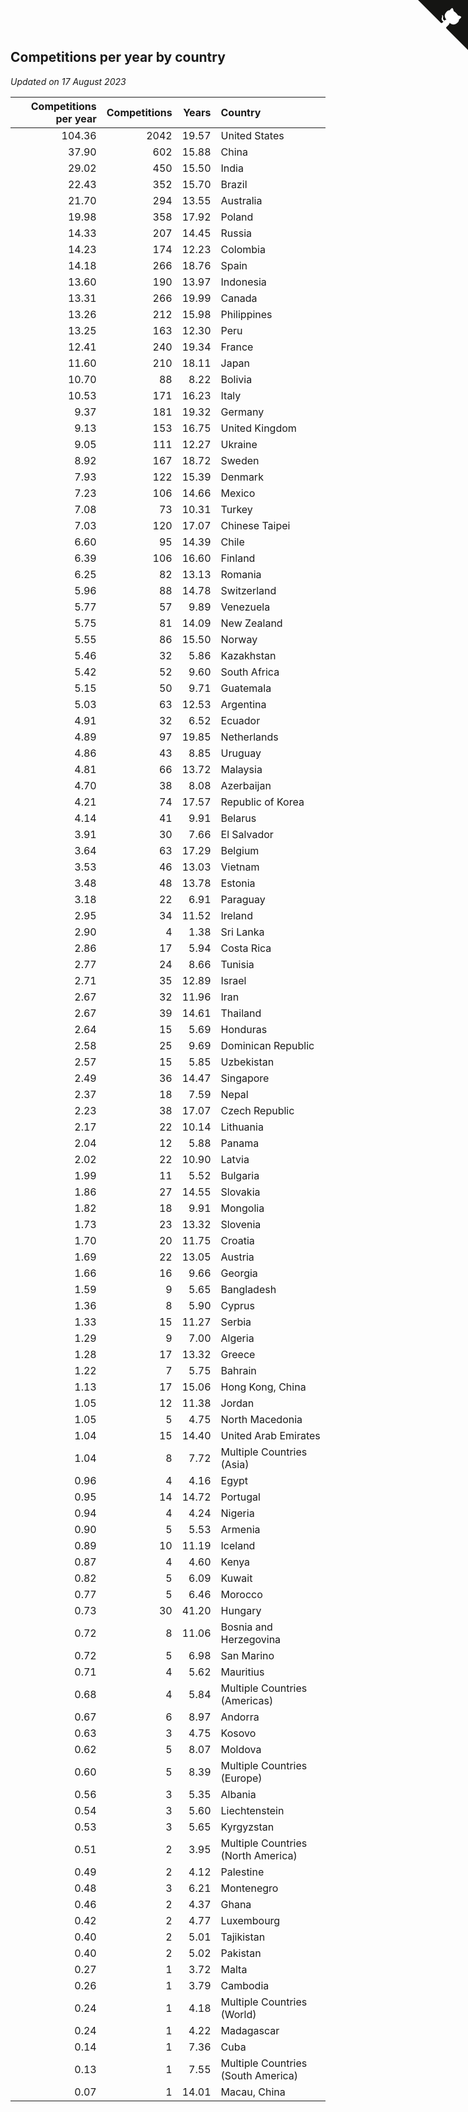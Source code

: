 ## Competitions per year by country

*Updated on 17 August 2023*

| Competitions per year | Competitions | Years | Country |
| ---: | ---: | ---: | :--- |
| 104.36 | 2042 | 19.57 | United States |
| 37.90 | 602 | 15.88 | China |
| 29.02 | 450 | 15.50 | India |
| 22.43 | 352 | 15.70 | Brazil |
| 21.70 | 294 | 13.55 | Australia |
| 19.98 | 358 | 17.92 | Poland |
| 14.33 | 207 | 14.45 | Russia |
| 14.23 | 174 | 12.23 | Colombia |
| 14.18 | 266 | 18.76 | Spain |
| 13.60 | 190 | 13.97 | Indonesia |
| 13.31 | 266 | 19.99 | Canada |
| 13.26 | 212 | 15.98 | Philippines |
| 13.25 | 163 | 12.30 | Peru |
| 12.41 | 240 | 19.34 | France |
| 11.60 | 210 | 18.11 | Japan |
| 10.70 | 88 | 8.22 | Bolivia |
| 10.53 | 171 | 16.23 | Italy |
| 9.37 | 181 | 19.32 | Germany |
| 9.13 | 153 | 16.75 | United Kingdom |
| 9.05 | 111 | 12.27 | Ukraine |
| 8.92 | 167 | 18.72 | Sweden |
| 7.93 | 122 | 15.39 | Denmark |
| 7.23 | 106 | 14.66 | Mexico |
| 7.08 | 73 | 10.31 | Turkey |
| 7.03 | 120 | 17.07 | Chinese Taipei |
| 6.60 | 95 | 14.39 | Chile |
| 6.39 | 106 | 16.60 | Finland |
| 6.25 | 82 | 13.13 | Romania |
| 5.96 | 88 | 14.78 | Switzerland |
| 5.77 | 57 | 9.89 | Venezuela |
| 5.75 | 81 | 14.09 | New Zealand |
| 5.55 | 86 | 15.50 | Norway |
| 5.46 | 32 | 5.86 | Kazakhstan |
| 5.42 | 52 | 9.60 | South Africa |
| 5.15 | 50 | 9.71 | Guatemala |
| 5.03 | 63 | 12.53 | Argentina |
| 4.91 | 32 | 6.52 | Ecuador |
| 4.89 | 97 | 19.85 | Netherlands |
| 4.86 | 43 | 8.85 | Uruguay |
| 4.81 | 66 | 13.72 | Malaysia |
| 4.70 | 38 | 8.08 | Azerbaijan |
| 4.21 | 74 | 17.57 | Republic of Korea |
| 4.14 | 41 | 9.91 | Belarus |
| 3.91 | 30 | 7.66 | El Salvador |
| 3.64 | 63 | 17.29 | Belgium |
| 3.53 | 46 | 13.03 | Vietnam |
| 3.48 | 48 | 13.78 | Estonia |
| 3.18 | 22 | 6.91 | Paraguay |
| 2.95 | 34 | 11.52 | Ireland |
| 2.90 | 4 | 1.38 | Sri Lanka |
| 2.86 | 17 | 5.94 | Costa Rica |
| 2.77 | 24 | 8.66 | Tunisia |
| 2.71 | 35 | 12.89 | Israel |
| 2.67 | 32 | 11.96 | Iran |
| 2.67 | 39 | 14.61 | Thailand |
| 2.64 | 15 | 5.69 | Honduras |
| 2.58 | 25 | 9.69 | Dominican Republic |
| 2.57 | 15 | 5.85 | Uzbekistan |
| 2.49 | 36 | 14.47 | Singapore |
| 2.37 | 18 | 7.59 | Nepal |
| 2.23 | 38 | 17.07 | Czech Republic |
| 2.17 | 22 | 10.14 | Lithuania |
| 2.04 | 12 | 5.88 | Panama |
| 2.02 | 22 | 10.90 | Latvia |
| 1.99 | 11 | 5.52 | Bulgaria |
| 1.86 | 27 | 14.55 | Slovakia |
| 1.82 | 18 | 9.91 | Mongolia |
| 1.73 | 23 | 13.32 | Slovenia |
| 1.70 | 20 | 11.75 | Croatia |
| 1.69 | 22 | 13.05 | Austria |
| 1.66 | 16 | 9.66 | Georgia |
| 1.59 | 9 | 5.65 | Bangladesh |
| 1.36 | 8 | 5.90 | Cyprus |
| 1.33 | 15 | 11.27 | Serbia |
| 1.29 | 9 | 7.00 | Algeria |
| 1.28 | 17 | 13.32 | Greece |
| 1.22 | 7 | 5.75 | Bahrain |
| 1.13 | 17 | 15.06 | Hong Kong, China |
| 1.05 | 12 | 11.38 | Jordan |
| 1.05 | 5 | 4.75 | North Macedonia |
| 1.04 | 15 | 14.40 | United Arab Emirates |
| 1.04 | 8 | 7.72 | Multiple Countries (Asia) |
| 0.96 | 4 | 4.16 | Egypt |
| 0.95 | 14 | 14.72 | Portugal |
| 0.94 | 4 | 4.24 | Nigeria |
| 0.90 | 5 | 5.53 | Armenia |
| 0.89 | 10 | 11.19 | Iceland |
| 0.87 | 4 | 4.60 | Kenya |
| 0.82 | 5 | 6.09 | Kuwait |
| 0.77 | 5 | 6.46 | Morocco |
| 0.73 | 30 | 41.20 | Hungary |
| 0.72 | 8 | 11.06 | Bosnia and Herzegovina |
| 0.72 | 5 | 6.98 | San Marino |
| 0.71 | 4 | 5.62 | Mauritius |
| 0.68 | 4 | 5.84 | Multiple Countries (Americas) |
| 0.67 | 6 | 8.97 | Andorra |
| 0.63 | 3 | 4.75 | Kosovo |
| 0.62 | 5 | 8.07 | Moldova |
| 0.60 | 5 | 8.39 | Multiple Countries (Europe) |
| 0.56 | 3 | 5.35 | Albania |
| 0.54 | 3 | 5.60 | Liechtenstein |
| 0.53 | 3 | 5.65 | Kyrgyzstan |
| 0.51 | 2 | 3.95 | Multiple Countries (North America) |
| 0.49 | 2 | 4.12 | Palestine |
| 0.48 | 3 | 6.21 | Montenegro |
| 0.46 | 2 | 4.37 | Ghana |
| 0.42 | 2 | 4.77 | Luxembourg |
| 0.40 | 2 | 5.01 | Tajikistan |
| 0.40 | 2 | 5.02 | Pakistan |
| 0.27 | 1 | 3.72 | Malta |
| 0.26 | 1 | 3.79 | Cambodia |
| 0.24 | 1 | 4.18 | Multiple Countries (World) |
| 0.24 | 1 | 4.22 | Madagascar |
| 0.14 | 1 | 7.36 | Cuba |
| 0.13 | 1 | 7.55 | Multiple Countries (South America) |
| 0.07 | 1 | 14.01 | Macau, China |


<a href="https://github.com/jonatanklosko/wca_statistics" class="github-corner" aria-label="View source on Github"><svg width="80" height="80" viewBox="0 0 250 250" style="fill:#151513; color:#fff; position: absolute; top: 0; border: 0; right: 0;" aria-hidden="true"><path d="M0,0 L115,115 L130,115 L142,142 L250,250 L250,0 Z"></path><path d="M128.3,109.0 C113.8,99.7 119.0,89.6 119.0,89.6 C122.0,82.7 120.5,78.6 120.5,78.6 C119.2,72.0 123.4,76.3 123.4,76.3 C127.3,80.9 125.5,87.3 125.5,87.3 C122.9,97.6 130.6,101.9 134.4,103.2" fill="currentColor" style="transform-origin: 130px 106px;" class="octo-arm"></path><path d="M115.0,115.0 C114.9,115.1 118.7,116.5 119.8,115.4 L133.7,101.6 C136.9,99.2 139.9,98.4 142.2,98.6 C133.8,88.0 127.5,74.4 143.8,58.0 C148.5,53.4 154.0,51.2 159.7,51.0 C160.3,49.4 163.2,43.6 171.4,40.1 C171.4,40.1 176.1,42.5 178.8,56.2 C183.1,58.6 187.2,61.8 190.9,65.4 C194.5,69.0 197.7,73.2 200.1,77.6 C213.8,80.2 216.3,84.9 216.3,84.9 C212.7,93.1 206.9,96.0 205.4,96.6 C205.1,102.4 203.0,107.8 198.3,112.5 C181.9,128.9 168.3,122.5 157.7,114.1 C157.9,116.9 156.7,120.9 152.7,124.9 L141.0,136.5 C139.8,137.7 141.6,141.9 141.8,141.8 Z" fill="currentColor" class="octo-body"></path></svg></a><style>.github-corner:hover .octo-arm{animation:octocat-wave 560ms ease-in-out}@keyframes octocat-wave{0%,100%{transform:rotate(0)}20%,60%{transform:rotate(-25deg)}40%,80%{transform:rotate(10deg)}}@media (max-width:500px){.github-corner:hover .octo-arm{animation:none}.github-corner .octo-arm{animation:octocat-wave 560ms ease-in-out}}</style>
